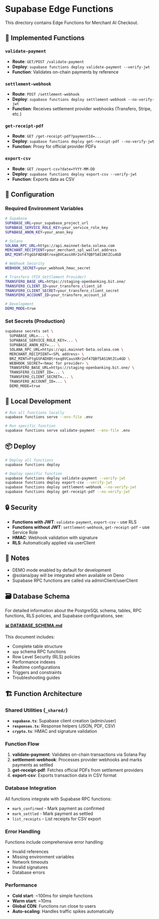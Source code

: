 # Supabase Edge Functions

This directory contains Edge Functions for Merchant AI Checkout.

## 🚀 Implemented Functions

### `validate-payment`
- **Route**: `GET/POST /validate-payment`
- **Deploy**: `supabase functions deploy validate-payment --verify-jwt`
- **Function**: Validates on-chain payments by reference

### `settlement-webhook`
- **Route**: `POST /settlement-webhook`
- **Deploy**: `supabase functions deploy settlement-webhook --no-verify-jwt`
- **Function**: Receives settlement provider webhooks (Transfero, Stripe, etc.)

### `get-receipt-pdf`
- **Route**: `GET /get-receipt-pdf?paymentId=...`
- **Deploy**: `supabase functions deploy get-receipt-pdf --no-verify-jwt`
- **Function**: Proxy for official provider PDFs

### `export-csv`
- **Route**: `GET /export-csv?date=YYYY-MM-DD`
- **Deploy**: `supabase functions deploy export-csv --verify-jwt`
- **Function**: Exports data as CSV

## 🔧 Configuration

### Required Environment Variables

```bash
# Supabase
SUPABASE_URL=your_supabase_project_url
SUPABASE_SERVICE_ROLE_KEY=your_service_role_key
SUPABASE_ANON_KEY=your_anon_key

# Solana
SOLANA_RPC_URL=https://api.mainnet-beta.solana.com
MERCHANT_RECIPIENT=your_merchant_spl_wallet_address
BRZ_MINT=FtgGSFADXBtroxq8VCausXRr2of47QBf5AS1NtZCu4GD

# Webhook Security
WEBHOOK_SECRET=your_webhook_hmac_secret

# Transfero (PIX Settlement Provider)
TRANSFERO_BASE_URL=https://staging-openbanking.bit.one/
TRANSFERO_CLIENT_ID=your_transfero_client_id
TRANSFERO_CLIENT_SECRET=your_transfero_client_secret
TRANSFERO_ACCOUNT_ID=your_transfero_account_id

# Development
DEMO_MODE=true
```

### Set Secrets (Production)

```bash
supabase secrets set \
  SUPABASE_URL=... \
  SUPABASE_SERVICE_ROLE_KEY=... \
  SUPABASE_ANON_KEY=... \
  SOLANA_RPC_URL=https://api.mainnet-beta.solana.com \
  MERCHANT_RECIPIENT=<SPL address> \
  BRZ_MINT=FtgGSFADXBtroxq8VCausXRr2of47QBf5AS1NtZCu4GD \
  WEBHOOK_SECRET=<hmac for provider> \
  TRANSFERO_BASE_URL=https://staging-openbanking.bit.one/ \
  TRANSFERO_CLIENT_ID=... \
  TRANSFERO_CLIENT_SECRET=... \
  TRANSFERO_ACCOUNT_ID=... \
  DEMO_MODE=true
```

## 🧪 Local Development

```bash
# Run all functions locally
supabase functions serve --env-file .env

# Run specific function
supabase functions serve validate-payment --env-file .env
```

## 📦 Deploy

```bash
# Deploy all functions
supabase functions deploy

# Deploy specific function
supabase functions deploy validate-payment --verify-jwt
supabase functions deploy export-csv --verify-jwt
supabase functions deploy settlement-webhook --no-verify-jwt
supabase functions deploy get-receipt-pdf --no-verify-jwt
```

## 🔒 Security

- **Functions with JWT**: `validate-payment`, `export-csv` - use RLS
- **Functions without JWT**: `settlement-webhook`, `get-receipt-pdf` - use Service Role
- **HMAC**: Webhook validation with signature
- **RLS**: Automatically applied via userClient

## 📝 Notes

- DEMO mode enabled by default for development
- @solana/pay will be integrated when available on Deno
- Supabase RPC functions are called via adminClient/userClient

## 🗃️ Database Schema

For detailed information about the PostgreSQL schema, tables, RPC functions, RLS policies, and Supabase configurations, see:

**[📊 DATABASE_SCHEMA.md](../DATABASE_SCHEMA.md)**

This document includes:
- Complete table structure
- `app` schema RPC functions
- Row Level Security (RLS) policies
- Performance indexes
- Realtime configurations
- Triggers and constraints
- Troubleshooting guides

## 🏗️ Function Architecture

### Shared Utilities (`_shared/`)

- **`supabase.ts`**: Supabase client creation (admin/user)
- **`responses.ts`**: Response helpers (JSON, PDF, CSV)
- **`crypto.ts`**: HMAC and signature validation

### Function Flow

1. **validate-payment**: Validates on-chain transactions via Solana Pay
2. **settlement-webhook**: Processes provider webhooks and marks payments as settled
3. **get-receipt-pdf**: Fetches official PDFs from settlement providers
4. **export-csv**: Exports transaction data in CSV format

### Database Integration

All functions integrate with Supabase RPC functions:
- `mark_confirmed` - Mark payment as confirmed
- `mark_settled` - Mark payment as settled
- `list_receipts` - List receipts for CSV export

### Error Handling

Functions include comprehensive error handling:
- Invalid references
- Missing environment variables
- Network timeouts
- Invalid signatures
- Database errors

### Performance

- **Cold start**: ~100ms for simple functions
- **Warm start**: ~10ms
- **Global CDN**: Functions run close to users
- **Auto-scaling**: Handles traffic spikes automatically
